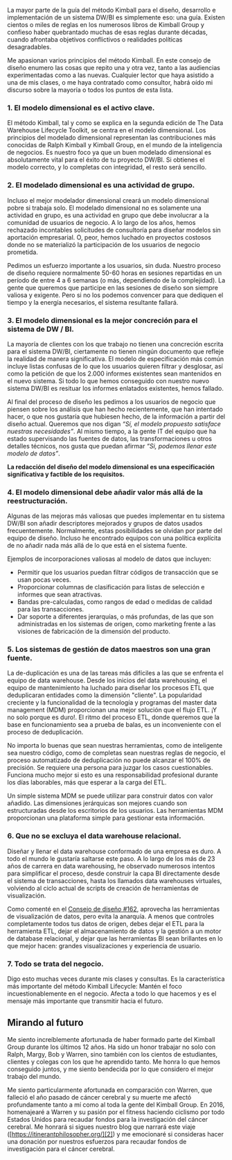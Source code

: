 ﻿---
UniqueId: BtrVMUvMvT
Title: "Consejo de diseño #179: Principios clave del método Kimball"
Url: 2015/claves-metodo-kimball.html
Date: 2017-01-06T02:34:16.0160000+01:00
SecondaryDate: 2015-11-05T00:00:00.0000000
Description: "Me apasionan varios principios del método Kimball. En este consejo de diseño enumero las cosas que repito una y otra vez, tanto a las audiencias experimentadas como a las nuevas."
Author: Joy Mundy
Category: "Fundamentos diseño dimensional"
RelatedUrl: http://www.kimballgroup.com/2015/11/design-tip-179-key-tenets-of-kimball-method/
IsDraft: false

---
La mayor parte de la guía del método Kimball para el diseño, desarrollo e  implementación de un sistema DW/BI es simplemente eso: una guía. Existen cientos o miles de reglas en los numerosos libros de Kimball Group y confieso haber quebrantado muchas de esas reglas durante décadas, cuando afrontaba objetivos conflictivos o realidades políticas desagradables.

Me apasionan varios principios del método Kimball. En este consejo de diseño enumero las cosas que repito una y otra vez, tanto a las audiencias experimentadas como a las nuevas. Cualquier lector que haya asistido a una de mis clases, o me haya contratado como consultor, habrá oído mi discurso sobre la mayoría o todos los puntos de esta lista.

### 1. El modelo dimensional es el activo clave.

El método Kimball, tal y como se explica en la segunda edición de The Data Warehouse Lifecycle Toolkit, se centra en el modelo dimensional. Los principios del modelado dimensional representan las contribuciones más conocidas de Ralph Kimball y Kimball Group, en el mundo de la inteligencia de negocios. Es nuestro foco ya que un buen modelado dimensional es absolutamente vital para el éxito de tu proyecto DW/BI. Si obtienes el modelo correcto, y lo completas con integridad, el resto será sencillo.

### 2. El modelado dimensional es una actividad de grupo.

Incluso el mejor modelador dimensional creará un modelo dimensional pobre si trabaja solo. El modelado dimensional no es solamente una actividad en grupo, es una actividad en grupo que debe involucrar a la comunidad de usuarios de negocio. A lo largo de los años, hemos rechazado incontables solicitudes de consultoría para diseñar modelos sin aportación empresarial. O, peor, hemos luchado en proyectos costosos donde no se materializó la participación de los usuarios de negocio prometida.

Pedimos un esfuerzo importante a los usuarios, sin duda. Nuestro proceso de diseño requiere normalmente 50-60 horas en sesiones repartidas en un período de entre 4 a 6 semanas (o más, dependiendo de la complejidad). La gente que queremos que participe en las sesiones de diseño son siempre valiosa y exigente. Pero si no los podemos convencer para que dediquen el tiempo y la energía necesarios, el sistema resultante fallará.

### 3. El modelo dimensional es la mejor concreción para el sistema de DW / BI.

La mayoría de clientes con los que trabajo no tienen una concreción escrita para el sistema DW/BI, ciertamente no tienen ningún documento  que refleje la realidad de manera significativa. El modelo de especificación más común incluye listas confusas de lo que los usuarios quieren filtrar y desglosar, así como la petición de que los 2.000 informes existentes sean mantenidos en el nuevo sistema. Si todo lo que hemos conseguido con nuestro nuevo sistema DW/BI es resituar los  informes enlatados existentes, hemos fallado.

Al final del proceso de diseño les pedimos a los usuarios de negocio que piensen sobre los análisis que han hecho recientemente, que han intentado hacer, o que nos gustaría que hubiesen hecho, de la información a partir del diseño actual. Queremos que nos digan *“Sí, el modelo propuesto satisface nuestras necesidades”*. Al mismo tiempo, a la gente IT del equipo que ha estado supervisando las fuentes de datos, las transformaciones u otros detalles técnicos, nos gusta que puedan afirmar *“Si, podemos llenar este modelo de datos”*. 

**La redacción del diseño del modelo dimensional es una especificación significativa y factible de los requisitos.**

### 4. El modelo dimensional debe añadir valor más allá de la reestructuración.

Algunas de las mejoras más valiosas que puedes implementar en tu sistema DW/BI son añadir descriptores mejorados y grupos de datos usados frecuentemente. Normalmente, estas posibilidades se olvidan por parte del equipo de diseño. Incluso he encontrado equipos con una política explícita de no añadir nada más allá de lo que está en el sistema fuente.

Ejemplos de incorporaciones valiosas al modelo de datos que incluyen:

- Permitir que los usuarios puedan filtrar códigos de transacción que se usan pocas veces.
- Proporcionar columnas de clasificación para listas de selección e informes que sean atractivas.
- Bandas pre-calculadas, como rangos de edad o medidas de calidad para las transacciones.
- Dar soporte a diferentes jerarquías, o más profundas, de las que son administradas en los sistemas de origen, como marketing frente a las visiones de fabricación de la dimensión del producto.

### 5. Los sistemas de gestión de datos maestros son una gran fuente.

La de-duplicación es una de las tareas más difíciles a las que se enfrenta el equipo de data warehouse. Desde los inicios del data warehousing, el equipo de mantenimiento ha luchado para diseñar los procesos ETL que deduplicaran entidades como la dimensión "cliente". La popularidad creciente y la funcionalidad de la tecnología y programas del master data management (MDM) proporcionan una mejor solución que el flujo ETL. ¡Y no solo porque es duro!. El ritmo del proceso ETL,  donde queremos que la base en funcionamiento sea a prueba de balas, es  un inconveniente con el proceso de deduplicación.

No importa lo buenas que sean nuestras herramientas, como de inteligente sea nuestro código, como de completas sean nuestras reglas de negocio, el proceso automatizado de deduplicación no puede alcanzar el 100% de precisión. Se requiere una persona para juzgar los casos cuestionables. Funciona mucho mejor si esto es una responsabilidad profesional durante los días laborables, más que esperar a la carga del ETL.

Un simple sistema MDM se puede utilizar para construir datos con valor añadido. Las dimensiones jerárquicas son mejores cuando son estructuradas desde los escritorios de los usuarios. Las herramientas MDM proporcionan una plataforma simple para gestionar esta información.

### 6. Que no se excluya el data warehouse relacional.

Diseñar y llenar el data warehouse conformado de una empresa es duro. A todo el mundo le gustaría saltarse este paso. A lo largo de los más de 23 años de carrera en data warehousing, he observado  numerosos intentos para simplificar el proceso, desde construir la capa BI directamente desde el sistema de transacciones, hasta los llamados data warehouses virtuales, volviendo al ciclo actual de scripts de creación de  herramientas de visualización.

Como comenté en el [Consejo de diseño #162][1], aprovecha las herramientas de visualización de datos, pero evita la anarquía. A menos que controles completamente todos tus datos de origen, debes dejar el ETL para la herramienta ETL, dejar el almacenamiento de datos y la gestión a un motor de database relacional, y dejar que las herramientas BI sean brillantes en lo que mejor hacen: grandes visualizaciones y experiencia de usuario.

### 7. Todo se trata del negocio.

Digo esto muchas veces durante mis clases y consultas. Es la característica más importante del método Kimball Lifecycle: Mantén el foco incuestionablemente en el negocio. Afecta a todo lo que hacemos y es el mensaje más importante que transmitir hacia el futuro.

## Mirando al futuro

Me siento increíblemente afortunada de haber formado parte del Kimball Group durante los últimos 12 años. Ha sido un honor trabajar no solo con Ralph, Margy, Bob y Warren, sino también con los cientos de estudiantes, clientes y colegas con los que he aprendido tanto.  Me honra lo que hemos conseguido juntos, y me siento bendecida por lo que considero el mejor trabajo del mundo.

Me siento particularmente afortunada en comparación con Warren, que falleció el año pasado de cáncer cerebral y su muerte me afectó profundamente tanto a mí como al toda la gente del Kimball Group. En 2016, homenajearé a Warren y su pasión por el fitness haciendo ciclismo por todo Estados Unidos para recaudar fondos para la investigación del cáncer cerebral. Me honrará si sigues nuestro blog que narrará este viaje ([https://itinerantphilosopher.org/][2]) y me emocionaré si consideras hacer una donación por nuestros esfuerzos para recaudar fondos de investigación para el cáncer cerebral.





[1]: http://www.kimballgroup.com/2014/01/design-tip-162-leverage-data-visualization-tools-but-avoid-anarchy/
[2]: https://itinerantphilosopher.org/